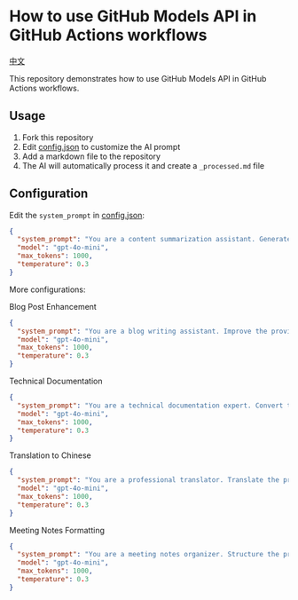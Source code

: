 # How to use GitHub Models API in GitHub Actions workflows

[中文](README_zh.md)

This repository demonstrates how to use GitHub Models API in GitHub Actions workflows.

## Usage

1. Fork this repository
2. Edit [config.json](.github/scripts/config.json) to customize the AI prompt
3. Add a markdown file to the repository
4. The AI will automatically process it and create a `_processed.md` file

## Configuration

Edit the `system_prompt` in [config.json](.github/scripts/config.json):

```json
{
  "system_prompt": "You are a content summarization assistant. Generate a clear, structured summary of the provided content. Include key points, main ideas, and important details. Keep the summary concise but comprehensive.",
  "model": "gpt-4o-mini",
  "max_tokens": 1000,
  "temperature": 0.3
}
```

More configurations:

Blog Post Enhancement

```json
{
  "system_prompt": "You are a blog writing assistant. Improve the provided content by enhancing clarity, adding engaging elements, and ensuring proper structure. Maintain the original tone and message while making it more polished and reader-friendly.",
  "model": "gpt-4o-mini",
  "max_tokens": 1000,
  "temperature": 0.3
}
```

Technical Documentation

```json
{
  "system_prompt": "You are a technical documentation expert. Convert the provided content into clear, well-structured technical documentation. Add proper headings, code examples where appropriate, and ensure clarity for developers.",
  "model": "gpt-4o-mini",
  "max_tokens": 1000,
  "temperature": 0.3
}
```

Translation to Chinese

```json
{
  "system_prompt": "You are a professional translator. Translate the provided content to English while maintaining the original meaning, tone, and structure. Ensure the translation is natural and fluent.",
  "model": "gpt-4o-mini",
  "max_tokens": 1000,
  "temperature": 0.3
}
```

Meeting Notes Formatting

```json
{
  "system_prompt": "You are a meeting notes organizer. Structure the provided content into well-formatted meeting notes with clear sections for agenda items, decisions made, action items, and next steps.",
  "model": "gpt-4o-mini",
  "max_tokens": 1000,
  "temperature": 0.3
}
```
